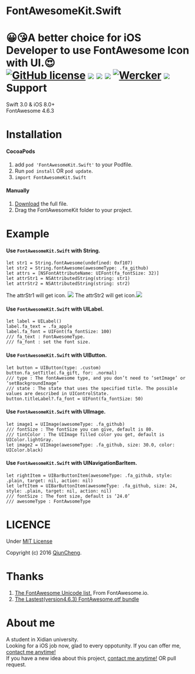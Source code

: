 FontAwesomeKit.Swift
========
😀😘A better choice for iOS Developer to use FontAwesome Icon with UI.😍     
[![GitHub license](https://img.shields.io/badge/license-MIT-blue.svg)](https://raw.githubusercontent.com/qiuncheng/FontAwesomeKit.Swift/master/LICENSE)
[![](https://img.shields.io/badge/Pod-v0.1.0-brightgreen.svg)](https://cocoapods.org/pods/FontAwesomeKit.Swift)
[![](https://img.shields.io/badge/support-iOS8-lightgrey.svg)](https://github.com/qiuncheng/FontAwesomeKit.Swift)
[![](https://img.shields.io/badge/platform-iOS-yellow.svg)](https://github.com/qiuncheng/FontAwesomeKit.Swift)
[![Wercker](https://img.shields.io/wercker/ci/wercker/docs.svg)](https://github.com/qiuncheng/FontAwesomeKit.Swift)
[![](https://img.shields.io/badge/Swift-3.0-yellowgreen.svg)](https://github.com/qiuncheng/FontAwesomeKit.Swift)
Support
========
Swift 3.0 & iOS 8.0+   
FontAwesome 4.6.3

Installation
========
#### CocoaPods
1. add `pod 'FontAwesomeKit.Swift'` to your Podfile.
2. Run `pod install` OR `pod update`.
3. `import FontAwesomeKit.Swift`

#### Manually
1. [Download](https://github.com/qiuncheng/FontAwesomeKit.Swift/archive/master.zip) the full file.
2. Drag the FontAwesomeKit folder to your project.

Example
========

#### Use `FontAwesomeKit.Swift` with String.
```
let str1 = String.fontAwesome(undefined: 0xf107)
let str2 = String.fontAwesome(awesomeType: .fa_github)
let attrs = [NSFontAttributeName: UIFont(fa_fontSize: 32)]
let attrStr1 = NSAttributedString(string: str1)
let attrStr2 = NSAttributedString(string: str2)
```
The attrStr1 will get icon. ![](http://7xk67j.com1.z0.glb.clouddn.com/gift.png)
The attrStr2 will get icon.![](http://7xk67j.com1.z0.glb.clouddn.com/github.png)
#### Use `FontAwesomeKit.Swift` with UILabel.
```
let label = UILabel()
label.fa_text = .fa_apple
label.fa_font = UIFont(fa_fontSize: 100)
/// fa_text : FontAwesomeType.
/// fa_font : set the font size.
```
#### Use `FontAwesomeKit.Swift` with UIButton.
```
let button = UIButton(type: .custom)
button.fa_setTitle(.fa_gift, for: .normal)
/// type : The fontAwesome type, and you don’t need to ‘setImage’ or ‘setBackgroundImage’
/// state : The state that uses the specified title. The possible values are described in UIControlState.
button.titleLabel?.fa_font = UIFont(fa_fontSize: 50)
```
#### Use `FontAwesomeKit.Swift` with UIImage.
```
let image1 = UIImage(awesomeType: .fa_github)
/// fontSize : The fontSize you can give, default is 80.
/// tintColor : The UIImage filled color you get, default is UIColor.lightGray.
let image2 = UIImage(awesomeType: .fa_github, size: 30.0, color: UIColor.black)
```
#### Use `FontAwesomeKit.Swift` with UINavigationBarItem.
```
let rightItem = UIBarButtonItem(awesomeType: .fa_github, style: .plain, target: nil, action: nil)
let leftItem = UIBarButtonItem(awesomeType: .fa_github, size: 24, style: .plain, target: nil, action: nil)
/// fontSize : The font size, default is ‘24.0’
/// awesomeType : FontAwsomeType
```

LICENCE
========
Under [MIT License](https://github.com/qiuncheng/FontAwesomeKit.Swift/blob/master/LICENSE)

Copyright (c) 2016 [QiunCheng](http://qiuncheng.com).

Thanks
========
1. [The FontAwesome Unicode list.](http://fontawesome.io/cheatsheet/) From FontAwesome.io.
2. [The Lastest(version4.6.3) FontAwesome.otf bundle](http://fontawesome.io/assets/font-awesome-4.6.3.zip)

About me
========
A student in Xidian university.  
Looking for a iOS job now, glad to every oppotunity. If you can offer me, [contact me anytime!](mailto:qiuncheng@gmail.com)  
If you have a new idea about this project, [contact me anytime!](mailto:qiuncheng@gmail.com) OR pull request.
